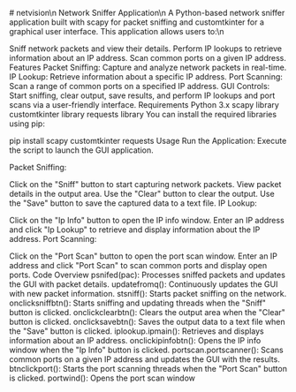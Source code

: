 #   n e t v i s i o n \n
Network Sniffer Application\n
A Python-based network sniffer application built with scapy for packet sniffing and customtkinter for a graphical user interface. This application allows users to:\n

Sniff network packets and view their details.
Perform IP lookups to retrieve information about an IP address.
Scan common ports on a given IP address.
Features
Packet Sniffing: Capture and analyze network packets in real-time.
IP Lookup: Retrieve information about a specific IP address.
Port Scanning: Scan a range of common ports on a specified IP address.
GUI Controls: Start sniffing, clear output, save results, and perform IP lookups and port scans via a user-friendly interface.
Requirements
Python 3.x
scapy library
customtkinter library
requests library
You can install the required libraries using pip:


pip install scapy customtkinter requests
Usage
Run the Application: Execute the script to launch the GUI application.

Packet Sniffing:

Click on the "Sniff" button to start capturing network packets.
View packet details in the output area.
Use the "Clear" button to clear the output.
Use the "Save" button to save the captured data to a text file.
IP Lookup:

Click on the "Ip Info" button to open the IP info window.
Enter an IP address and click "Ip Lookup" to retrieve and display information about the IP address.
Port Scanning:

Click on the "Port Scan" button to open the port scan window.
Enter an IP address and click "Port Scan" to scan common ports and display open ports.
Code Overview
psnifed(pac): Processes sniffed packets and updates the GUI with packet details.
updatefromq(): Continuously updates the GUI with new packet information.
stsniff(): Starts packet sniffing on the network.
onclicksniffbtn(): Starts sniffing and updating threads when the "Sniff" button is clicked.
onclickclearbtn(): Clears the output area when the "Clear" button is clicked.
onclicksavebtn(): Saves the output data to a text file when the "Save" button is clicked.
iplookup.ipmain(): Retrieves and displays information about an IP address.
onclickipinfobtn(): Opens the IP info window when the "Ip Info" button is clicked.
portscan.portscanner(): Scans common ports on a given IP address and updates the GUI with the results.
btnclickport(): Starts the port scanning threads when the "Port Scan" button is clicked.
portwind(): Opens the port scan window
